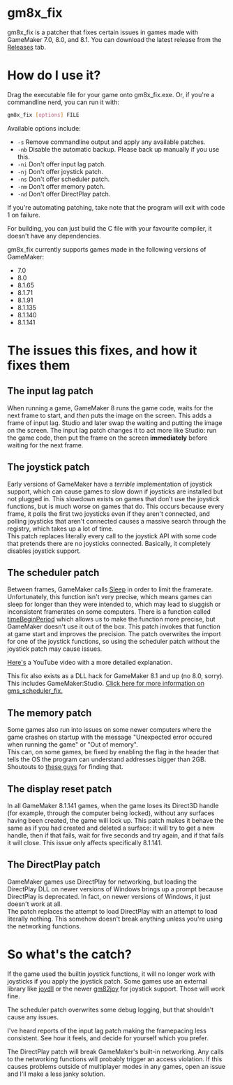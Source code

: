 # gm8x_fix
gm8x_fix is a patcher that fixes certain issues in games made with
GameMaker 7.0, 8.0, and 8.1. You can download the latest release from the
[Releases](https://github.com/skyfloogle/gm8x_fix/releases/latest) tab.

# How do I use it?
Drag the executable file for your game onto gm8x_fix.exe. Or, if you're a
commandline nerd, you can run it with:
```bash
gm8x_fix [options] FILE
```
Available options include:
- `-s` Remove commandline output and apply any available patches.
- `-nb` Disable the automatic backup. Please back up manually if you use this.
- `-ni` Don't offer input lag patch.
- `-nj` Don't offer joystick patch.
- `-ns` Don't offer scheduler patch.
- `-nm` Don't offer memory patch.
- `-nd` Don't offer DirectPlay patch.

If you're automating patching, take note that the program will exit with code
1 on failure.

For building, you can just build the C file with your favourite compiler, it
doesn't have any dependencies.

gm8x_fix currently supports games made in the following versions of GameMaker:
- 7.0
- 8.0
- 8.1.65
- 8.1.71
- 8.1.91
- 8.1.135
- 8.1.140
- 8.1.141

# The issues this fixes, and how it fixes them
## The input lag patch
When running a game, GameMaker 8 runs the game code, waits for the next frame
to start, and *then* puts the image on the screen. This adds a frame of input
lag. Studio and later swap the waiting and putting the image on the screen.
The input lag patch changes it to act more like Studio: run the game code, then
put the frame on the screen **immediately** before waiting for the next frame.

## The joystick patch
Early versions of GameMaker have a *terrible* implementation of joystick
support, which can cause games to slow down if joysticks are installed but not
plugged in. This slowdown exists on games that don't use the joystick
functions, but is much worse on games that do. This occurs because every frame,
it polls the first two joysticks even if they aren't connected, and polling
joysticks that aren't connected causes a massive search through the registry,
which takes up a lot of time.<br/>
This patch replaces literally every call to the joystick API with some code
that pretends there are no joysticks connected. Basically, it completely
disables joystick support.

## The scheduler patch
Between frames, GameMaker calls
[Sleep](https://docs.microsoft.com/en-us/windows/win32/api/synchapi/nf-synchapi-sleep)
in order to limit the framerate. Unfortunately, this function isn't very precise,
which means games can sleep for longer than they were intended to, which may lead
to sluggish or inconsistent framerates on some computers. There is a function called
[timeBeginPeriod](https://docs.microsoft.com/en-us/windows/win32/api/timeapi/nf-timeapi-timebeginperiod)
which allows us to make the function more precise, but GameMaker doesn't use it
out of the box. This patch invokes that function at game start and improves
the precision. The patch overwrites the import for one of the joystick functions,
so using the scheduler patch without the joystick patch may cause issues.

[Here's](https://www.youtube.com/watch?v=oGg06HMPASg) a YouTube video with a more
detailed explanation.

This fix also exists as a DLL hack for GameMaker 8.1 and up (no 8.0, sorry).
This includes GameMaker:Studio.
[Click here for more information on gms_scheduler_fix.](https://github.com/omicronrex/gms_scheduler_fix)

## The memory patch
Some games also run into issues on some newer computers where the game crashes
on startup with the message "Unexpected error occured when running the game" or
"Out of memory".<br/>
This can, on some games, be fixed by enabling the flag in the header that tells
the OS the program can understand addresses bigger than 2GB. Shoutouts to
[these guys](https://iwannacommunity.com/forum/index.php@topic=2308.msg16505.html)
for finding that.

## The display reset patch
In all GameMaker 8.1.141 games, when the game loses its Direct3D handle (for
example, through the computer being locked), without any surfaces having been
created, the game will lock up. This patch makes it behave the same as if you
had created and deleted a surface: it will try to get a new handle, then if
that fails, wait for five seconds and try again, and if that fails it will
close. This issue only affects specifically 8.1.141.

## The DirectPlay patch
GameMaker games use DirectPlay for networking, but loading the DirectPlay DLL
on newer versions of Windows brings up a prompt because DirectPlay is
deprecated. In fact, on newer versions of Windows, it just doesn't work at all.<br/>
The patch replaces the attempt to load DirectPlay with an attempt to load
literally nothing. This somehow doesn't break anything unless you're using the
networking functions.

# So what's the catch?
If the game used the builtin joystick functions, it will no longer work with
joysticks if you apply the joystick patch. Some games use an external library
like [joydll](http://web.archive.org/web/20191214124845/https://gmc.yoyogames.com/index.php?showtopic=495788)
or the newer [gm82joy](https://github.com/omicronrex/gm82joy)
for joystick support. Those will work fine.

The scheduler patch overwrites some debug logging, but that shouldn't cause any
issues.

I've heard reports of the input lag patch making the framepacing less
consistent. See how it feels, and decide for yourself which you prefer.

The DirectPlay patch will break GameMaker's built-in networking. Any calls to
the networking functions will probably trigger an access violation. If this
causes problems outside of multiplayer modes in any games, open an issue and
I'll make a less janky solution.
